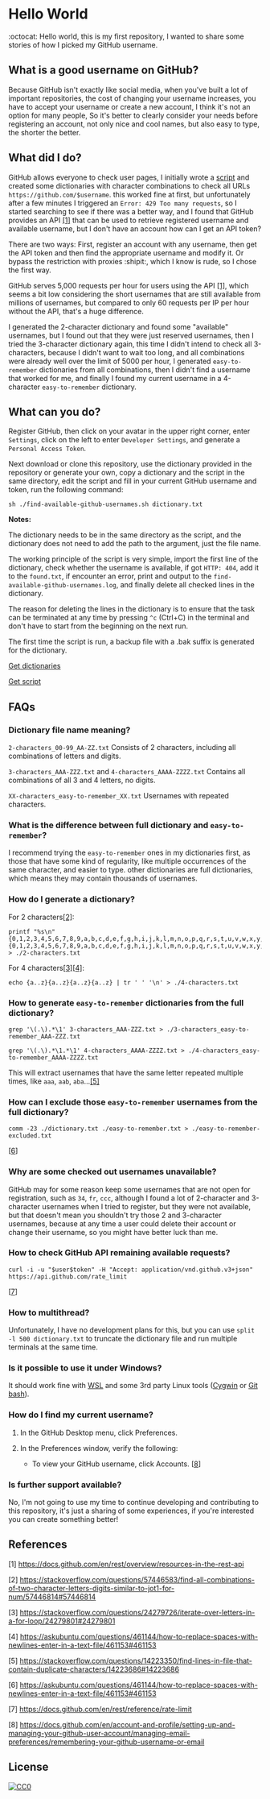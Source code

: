 # Hello World

:octocat: Hello world, this is my first repository, I wanted to share some stories of how I picked my GitHub username.



## What is a good username on GitHub?

Because GitHub isn't exactly like social media, when you've built a lot of important repositories, the cost of changing your username increases, you have to accept your username or create a new account, I think it's not an option for many people, So it's better to clearly consider your needs before registering an account, not only nice and cool names, but also easy to type, the shorter the better.



## What did I do?

GitHub allows everyone to check user pages, I initially wrote a [script](https://github.com/oood/find-available-github-usernames/tree/main/script) and created some dictionaries with character combinations to check all URLs `https://github.com/$username`. this worked fine at first, but unfortunately after a few minutes I triggered an `Error: 429 Too many requests`, so I started searching to see if there was a better way, and I found that GitHub provides an API [[1]](#1) that can be used to retrieve registered username and available username, but I don't have an account how can I get an API token?


There are two ways: First, register an account with any username, then get the API token and then find the appropriate username and modify it. Or bypass the restriction with proxies :shipit:, which I know is rude, so I chose the first way.


GitHub serves 5,000 requests per hour for users using the API [[1]](#1), which seems a bit low considering the short usernames that are still available from millions of usernames, but compared to only 60 requests per IP per hour without the API, that's a huge difference.


I generated the 2-character dictionary and found some "available" usernames, but I found out that they were just reserved usernames, then I tried the 3-character dictionary again, this time I didn't intend to check all 3-characters, because I didn't want to wait too long, and all combinations were already well over the limit of 5000 per hour, I generated `easy-to-remember` dictionaries from all combinations, then I didn't find a username that worked for me, and finally I found my current username in a 4-character `easy-to-remember` dictionary.


## What can you do?

Register GitHub, then click on your avatar in the upper right corner, enter `Settings`, click on the left to enter `Developer Settings`, and generate a `Personal Access Token`.


Next download or clone this repository, use the dictionary provided in the repository or generate your own, copy a dictionary and the script in the same directory, edit the script and fill in your current GitHub username and token, run the following command:

````
sh ./find-available-github-usernames.sh dictionary.txt
````


**Notes:**


The dictionary needs to be in the same directory as the script, and the dictionary does not need to add the path to the argument, just the file name.


The working principle of the script is very simple, import the first line of the dictionary, check whether the username is available, if got `HTTP: 404`, add it to the `found.txt`, if encounter an error, print and output to the `find-available-github-usernames.log`, and finally delete all checked lines in the dictionary.


The reason for deleting the lines in the dictionary is to ensure that the task can be terminated at any time by pressing `^c` (Ctrl+C) in the terminal and don't have to start from the beginning on the next run.


The first time the script is run, a backup file with a .bak suffix is generated for the dictionary.


[Get dictionaries](https://github.com/oood/find-available-github-usernames/tree/main/dictionaries)


[Get script](https://github.com/oood/find-available-github-usernames/tree/main/script)


## FAQs

### Dictionary file name meaning?

`2-characters_00-99_AA-ZZ.txt` Consists of 2 characters, including all combinations of letters and digits.


`3-characters_AAA-ZZZ.txt` and `4-characters_AAAA-ZZZZ.txt` Contains all combinations of all 3 and 4 letters, no digits.


`XX-characters_easy-to-remember_XX.txt` Usernames with repeated characters.


### What is the difference between full dictionary and `easy-to-remember`?

I recommend trying the `easy-to-remember` ones in my dictionaries first, as those that have some kind of regularity, like multiple occurrences of the same character, and easier to type. other dictionaries are full dictionaries, which means they may contain thousands of usernames.


### How do I generate a dictionary?

For 2 characters[[2]](#2):

````
printf "%s\n" {0,1,2,3,4,5,6,7,8,9,a,b,c,d,e,f,g,h,i,j,k,l,m,n,o,p,q,r,s,t,u,v,w,x,y,z}{0,1,2,3,4,5,6,7,8,9,a,b,c,d,e,f,g,h,i,j,k,l,m,n,o,p,q,r,s,t,u,v,w,x,y,z} > ./2-characters.txt
````

For 4 characters[[3]](#3)[[4]](#4):

````
echo {a..z}{a..z}{a..z}{a..z} | tr ' ' '\n' > ./4-characters.txt
````


### How to generate `easy-to-remember` dictionaries from the full dictionary?

````
grep '\(.\).*\1' 3-characters_AAA-ZZZ.txt > ./3-characters_easy-to-remember_AAA-ZZZ.txt
````

````
grep '\(.\).*\1.*\1' 4-characters_AAAA-ZZZZ.txt > ./4-characters_easy-to-remember_AAAA-ZZZZ.txt
````

This will extract usernames that have the same letter repeated multiple times, like `aaa`, `aab`, `aba`...[[5]](#5)


### How can I exclude those `easy-to-remember` usernames from the full dictionary?

````
comm -23 ./dictionary.txt ./easy-to-remember.txt > ./easy-to-remember-excluded.txt
````

[[6](#6)]


### Why are some checked out usernames unavailable?

GitHub may for some reason keep some usernames that are not open for registration, such as `34`, `fr`, `ccc`, although I found a lot of 2-character and 3-character usernames when I tried to register, but they were not available, but that doesn't mean you shouldn't try those 2 and 3-character usernames, because at any time a user could delete their account or change their username, so you might have better luck than me.


### How to check GitHub API remaining available requests?

````
curl -i -u "$user$token" -H "Accept: application/vnd.github.v3+json" https://api.github.com/rate_limit
````

[[7](#7)]


### How to multithread?

Unfortunately, I have no development plans for this, but you can use `split -l 500 dictionary.txt` to truncate the dictionary file and run multiple terminals at the same time.


### Is it possible to use it under Windows?

It should work fine with [WSL](https://docs.microsoft.com/en-us/windows/wsl/install) and some 3rd party Linux tools ([Cygwin](https://github.com/cygwin/cygwin) or [Git bash](https://github.com/git-for-windows/git)).


### How do I find my current username?

1. In the GitHub Desktop menu, click Preferences.

2. In the Preferences window, verify the following:

     - To view your GitHub username, click Accounts. [[8](#8)]


### Is further support available?

No, I'm not going to use my time to continue developing and contributing to this repository, it's just a sharing of some experiences, if you're interested you can create something better!



## References
<a id="1">[1]</a> 
https://docs.github.com/en/rest/overview/resources-in-the-rest-api


<a id="2">[2]</a> 
https://stackoverflow.com/questions/57446583/find-all-combinations-of-two-character-letters-digits-similar-to-jot1-for-num/57446814#57446814


<a id="3">[3]</a> 
https://stackoverflow.com/questions/24279726/iterate-over-letters-in-a-for-loop/24279801#24279801


<a id="4">[4]</a> 
https://askubuntu.com/questions/461144/how-to-replace-spaces-with-newlines-enter-in-a-text-file/461153#461153


<a id="5">[5]</a> 
https://stackoverflow.com/questions/14223350/find-lines-in-file-that-contain-duplicate-characters/14223686#14223686


<a id="6">[6]</a> 
https://askubuntu.com/questions/461144/how-to-replace-spaces-with-newlines-enter-in-a-text-file/461153#461153


<a id="7">[7]</a> 
https://docs.github.com/en/rest/reference/rate-limit


<a id="8">[8]</a> 
https://docs.github.com/en/account-and-profile/setting-up-and-managing-your-github-user-account/managing-email-preferences/remembering-your-github-username-or-email



## License
[![CC0](https://licensebuttons.net/p/zero/1.0/88x31.png)](https://creativecommons.org/publicdomain/zero/1.0/)
